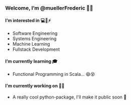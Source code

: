 ### Welcome, I’m @muellerFrederic 👋:smile:
#### I’m interested in :computer::robot::zap:
 - Software Engineering 
 - Systems Engineering 
 - Machine Learning 
 - Fullstack Development 

#### I’m currently learning :mortar_board: 
 - Functional Programming in Scala... :smile::dizzy_face:
 
#### I'm currently working on :hammer::wrench:
 - A really cool python-package, I'll make it public soon :snake: 
